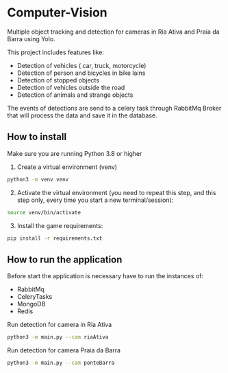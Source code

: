 # Computer-Vision

Multiple object tracking and detection for cameras in Ria Ativa and Praia da Barra using Yolo.

This project includes features like:
- Detection of vehicles ( car, truck, motorcycle)
- Detection of person and bicycles in bike lains
- Detection of stopped objects
- Detection of vehicles outside the road
- Detection of animals and strange objects

The events of detections are send to a celery task through RabbitMq Broker that will process the data and save it in the database.

## How to install

Make sure you are running Python 3.8 or higher

1. Create a virtual environment (venv)
```bash
python3 -m venv venv
```

2. Activate the virtual environment (you need to repeat this step, and this step only, every time you start a new terminal/session):
```bash
source venv/bin/activate
```

3. Install the game requirements:
```bash
pip install -r requirements.txt
```

## How to run the application

Before start the application is necessary have to run the instances of:
- RabbitMq
- CeleryTasks
- MongoDB
- Redis

Run detection for camera in Ria Ativa 

```bash
python3 -m main.py --cam riaAtiva
```

Run detection for camera Praia da Barra

```bash
python3 -m main.py --cam ponteBarra
```

